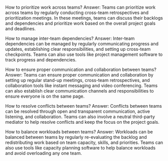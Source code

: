 How to prioritize work across teams?
Answer: Teams can prioritize work across teams by regularly conducting cross-team retrospectives and prioritization meetings. In these meetings, teams can discuss their backlogs and dependencies and prioritize work based on the overall project goals and deadlines.

How to manage inter-team dependencies?
Answer: Inter-team dependencies can be managed by regularly communicating progress and updates, establishing clear responsibilities, and setting up cross-team checkpoints. Teams can also use tools like project management software to track progress and dependencies.

How to ensure proper communication and collaboration between teams?
Answer: Teams can ensure proper communication and collaboration by setting up regular stand-up meetings, cross-team retrospectives, and collaboration tools like instant messaging and video conferencing. Teams can also establish clear communication channels and responsibilities to ensure everyone is on the same page.

How to resolve conflicts between teams?
Answer: Conflicts between teams can be resolved through open and transparent communication, active listening, and collaboration. Teams can also involve a neutral third-party mediator to help resolve conflicts and keep the focus on the project goals.

How to balance workloads between teams?
Answer: Workloads can be balanced between teams by regularly re-evaluating the backlog and redistributing work based on team capacity, skills, and priorities. Teams can also use tools like capacity planning software to help balance workloads and avoid overloading any one team.